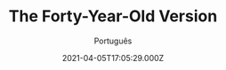 ---
id: 'b9e079ed-7a30-45af-ade1-7fa77f67a013'
type: 'movie' # Filme, Série, Anime
title: "The Forty-Year-Old Version"
synopsis: ["Uma dramaturga de Nova York decide se reinventar, e salvar sua voz artística da única maneira que sabe: se tornando uma rapper aos 40 anos.",
]
originalTitle: "The Forty-Year-Old Version"
date: '2021-04-05T17:05:29.000Z'
update: '2021-04-05T17:05:29.000Z'
releaseDate: '2020-01-25T03:00:00.000Z'
imdb:
  rating: '7.3' # 8.5
  id: '' # tt0470752
duration: '2h 03 Min'
trailer:
  urls: [
    'Xh9PapCA1ms',
  ]
tags: ['1080p']
genre: ['Comédia', 'Drama'] #
quality: 'WEB-DL' # BluRay, WEB-DL, HDTV, WEB-DL4K, WEB-DLe
format: 'Mkv' # MKV, MP4, TS
audio: 'Português, Inglês' # Dublado, Legendado, Dual Audio, Dub & Leg
subtitle: 'Português' # Português, inglês,
size: '7.58 GB' # 4.8 GB
audioQuality: 10
videoQuality: 10
directors: []
#  - name: 'Lana Wachowski'
#    image: ''
#  - name: 'Lilly Wachowski'
#    image: ''
cast: []
#  - name: 'Keanu Reeves'
#    image: ''
#    characterName: 'Neo'
writers: []
#  - name: ''
#    image: ''
maturityRating:
  age: '' # L , 10, 12, 14, 16, 18
  topics: [''] # Violence, Illegal drugs, Inappropriate Language, Legal Drugs, Sexual Content, Extreme Violence
###########################################
download:
  
  - url: 'magnet:?xt=urn:btih:aef5fb9339a0ba16339819d1d57db961f510b24d&dn=The.Forty-Year-Old.Version.2020.1080p.NF.WEB-DL.DDP5.1.x264.DUAL-TDF&tr=udp%3a%2f%2ftracker.opentrackr.org%3a1337%2fannounce&tr=udp%3a%2f%2ftracker.openbittorrent.com%3a80%2fannounce&tr=udp%3a%2f%2ftracker.trackerfix.com%3a80%2fannounce&tr=udp%3a%2f%2ftracker.coppersurfer.tk%3a6969%2fannounce&tr=udp%3a%2f%2ftracker.leechers-paradise.org%3a6969%2fannounce&tr=udp%3a%2f%2feddie4.nl%3a6969%2fannounce&tr=udp%3a%2f%2fp4p.arenabg.com%3a1337%2fannounce&tr=udp%3a%2f%2fexplodie.org%3a6969%2fannounce&tr=udp%3a%2f%2fzer0day.ch%3a1337%2fannounce'
    resolution: '1080p' # 720p, 1080p, 4K,
    audio: 'Dual Áudio' # Dublado, Legendado, Dual Audio
    size: '' # 4.8 GB
    quality: '' # BluRay, WEB-DL
    format: '' # MKV
images:
  cover: '/assets/movies/the-forty-year-old-version.jpg'
  background: '/assets/movies/'
---
